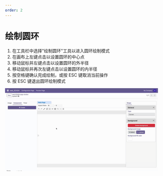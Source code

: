 ```yaml
---
order: 2
---
```

# 绘制圆环

1. 在工具栏中选择"绘制圆环"工具以进入圆环绘制模式
2. 在画布上左键点击以设置圆环的中心点
3. 移动鼠标并左键点击以设置圆环的外半径
4. 移动鼠标并再次左键点击以设置圆环的内半径
5. 按空格键确认完成绘制，或按 ESC 键取消当前操作
6. 按 ESC 键退出圆环绘制模式

![绘制圆环示例](./draw_ring.gif)
